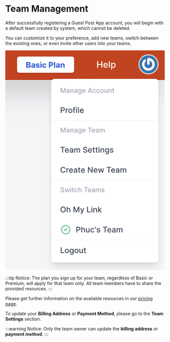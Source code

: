 # Team Management

After successfully registering a Guest Post App account, you will begin with a default team created by system, which cannot be deleted.

You can customize it to your preference, add new teams, switch between the existing ones, or even invite other users into your teams.

![Team](./../assets/img/team.png)

:::tip Notice:
The plan you sign up for your team, regardless of Basic or Premium, will apply for that team only. All team members have to share the provided resources.
:::

Please get further information on the available resources in our [pricing page](https://guestpost.app/pricing).

To update your **Billing Address** or **Payment Method**, please go to the **Team Settings** section.

:::warning Notice:
Only the team owner can update the **billing address** or **payment method**.
:::
